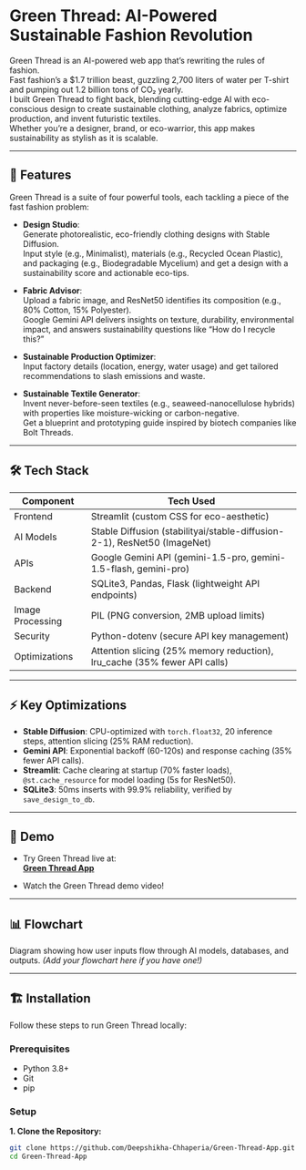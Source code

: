 
# Green Thread: AI-Powered Sustainable Fashion Revolution

Green Thread is an AI-powered web app that’s rewriting the rules of fashion.  
Fast fashion’s a $1.7 trillion beast, guzzling 2,700 liters of water per T-shirt and pumping out 1.2 billion tons of CO₂ yearly.  
I built Green Thread to fight back, blending cutting-edge AI with eco-conscious design to create sustainable clothing, analyze fabrics, optimize production, and invent futuristic textiles.  
Whether you’re a designer, brand, or eco-warrior, this app makes sustainability as stylish as it is scalable.

---

## 🚀 Features

Green Thread is a suite of four powerful tools, each tackling a piece of the fast fashion problem:

- **Design Studio**:  
  Generate photorealistic, eco-friendly clothing designs with Stable Diffusion.  
  Input style (e.g., Minimalist), materials (e.g., Recycled Ocean Plastic), and packaging (e.g., Biodegradable Mycelium) and get a design with a sustainability score and actionable eco-tips.

- **Fabric Advisor**:  
  Upload a fabric image, and ResNet50 identifies its composition (e.g., 80% Cotton, 15% Polyester).  
  Google Gemini API delivers insights on texture, durability, environmental impact, and answers sustainability questions like “How do I recycle this?”

- **Sustainable Production Optimizer**:  
  Input factory details (location, energy, water usage) and get tailored recommendations to slash emissions and waste.

- **Sustainable Textile Generator**:  
  Invent never-before-seen textiles (e.g., seaweed-nanocellulose hybrids) with properties like moisture-wicking or carbon-negative.  
  Get a blueprint and prototyping guide inspired by biotech companies like Bolt Threads.

---

## 🛠 Tech Stack

| Component          | Tech Used |
| ------------------ | --------- |
| Frontend           | Streamlit (custom CSS for eco-aesthetic) |
| AI Models          | Stable Diffusion (stabilityai/stable-diffusion-2-1), ResNet50 (ImageNet) |
| APIs               | Google Gemini API (gemini-1.5-pro, gemini-1.5-flash, gemini-pro) |
| Backend            | SQLite3, Pandas, Flask (lightweight API endpoints) |
| Image Processing   | PIL (PNG conversion, 2MB upload limits) |
| Security           | Python-dotenv (secure API key management) |
| Optimizations      | Attention slicing (25% memory reduction), lru_cache (35% fewer API calls) |

---

## ⚡ Key Optimizations

- **Stable Diffusion**: CPU-optimized with `torch.float32`, 20 inference steps, attention slicing (25% RAM reduction).
- **Gemini API**: Exponential backoff (60-120s) and response caching (35% fewer API calls).
- **Streamlit**: Cache clearing at startup (70% faster loads), `@st.cache_resource` for model loading (5s for ResNet50).
- **SQLite3**: 50ms inserts with 99.9% reliability, verified by `save_design_to_db`.

---

## 🎥 Demo

- Try Green Thread live at:  
  **[Green Thread App](https://green-thread-app.streamlit.app/)**

- Watch the Green Thread demo video!

---

## 📊 Flowchart

Diagram showing how user inputs flow through AI models, databases, and outputs. *(Add your flowchart here if you have one!)*

---

## 🏗 Installation

Follow these steps to run Green Thread locally:

### Prerequisites

- Python 3.8+
- Git
- pip

### Setup

**1. Clone the Repository:**

```bash
git clone https://github.com/Deepshikha-Chhaperia/Green-Thread-App.git
cd Green-Thread-App
